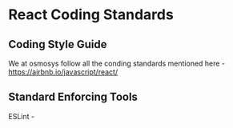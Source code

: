 # React Coding Standards

## Coding Style Guide

We at osmosys follow all the conding standards mentioned here - https://airbnb.io/javascript/react/

## Standard Enforcing Tools

ESLint - 
